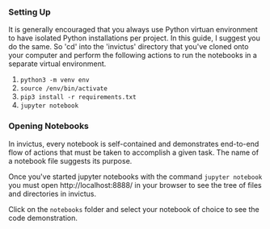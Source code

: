 
### Setting Up
It is generally encouraged that you always use Python virtuan environment to have isolated Python installations per project. In this guide, I suggest you do the same. So 'cd' into the 'invictus' directory that you've cloned onto your computer and perform the following actions to run the notebooks in a separate virtual environment.

1. ```python3 -m venv env```
2. ```source /env/bin/activate```
3. ```pip3 install -r requirements.txt```
4. ```jupyter notebook```

### Opening Notebooks
In invictus, every notebook is self-contained and demonstrates end-to-end flow of actions that must be taken to accomplish a given task. The name of a notebook file suggests its purpose.

Once you've started jupyter notebooks with the command ```jupyter notebook``` you must open http://localhost:8888/ in your browser to see the tree of files and directories in invictus.

Click on the ```notebooks``` folder and select your notebook of choice to see the code demonstration.
